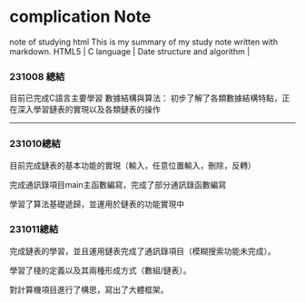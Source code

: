 # complication Note

note  of studying html
This is my summary of my study note written with markdown.
HTML5  |  C language  |  Date structure and algorithm  |

### 231008 總結

目前已完成C語言主要學習
數據結構與算法：
初步了解了各類數據結構特點，正在深入學習鏈表的實現以及各類鏈表的操作

--- 

### 231010總結

目前完成鏈表的基本功能的實現（輸入，任意位置輸入，刪除，反轉）

完成通訊錄項目main主函數編寫，完成了部分通訊錄函數編寫

學習了算法基礎遞歸，並運用於鏈表的功能實現中

### 231011總結

完成鏈表的學習，並且運用鏈表完成了通訊錄項目（模糊搜索功能未完成）。

學習了棧的定義以及其兩種形成方式（數組/鏈表）。

對計算機項目進行了構思，寫出了大體框架。
